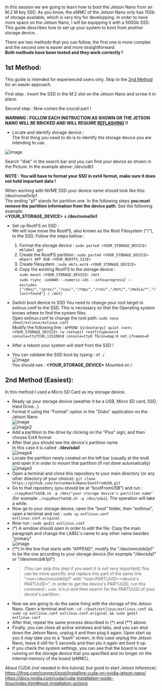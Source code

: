 In this session we are going to learn how to boot the Jetson Nano from an M.2 M key SSD. As you know, the eMMC of the Jetson Nano only has 15Gb of storage available, which is very tiny for developping. In order to have more space on the Jetson Nano, I will be equipping it with a 500Gb SSD. This guide describes how to set up your system to boot from another storage device.<br>

There are two methods that you can follow, the first one is more complex and the second one is easier and more straightforward. <br>
**Both methods have been tested and they work correctly !**<br>

## 1st Method:

This guide is intended for experienced users only. Skip to the [2nd Method](https://github.com/anasderkaoui/AutoRCX/edit/main/Additional%20reports/4th%20report.md#2nd-method-easiest) for an easier approach.

First step : Insert the SSD in the M.2 slot on the Jetson Nano and screw it in place.<br>

Second step : Now comes the crucial part !

**WARNING : FOLLOW EACH INSTRUCTION AS SHOWN OR THE JETSON NANO WILL BE BRICKED AND WILL REQUIRE [REFLASHING](https://github.com/anasderkaoui/AutoRCX/blob/main/Additional%20reports/1st%20report.md) !!** <br>

- Locate and identify storage device :<br>
  The first thing you need to do is to identify the storage device you are intending to use.

![image](https://github.com/anasderkaoui/AutoRCX/assets/115218309/b924526d-8872-4430-a444-77afc24b8f00)

Search "disk" in the search bar and you can find your device as shown in the Picture. In the example above: /dev/sdb1

**NOTE : You will have to format your SSD in ext4 format, make sure it does not hold important data !** <br>

When working with NVME SSD your device name should look like this: /dev/nvme0n1p1<br>
The ending "p1" stands for partition one. In the following steps **you must remove the partition information from the device path**. See the following example:<br>
**<YOUR_STORAGE_DEVICE> = /dev/nvme0n1**

- Set up RootFS on SSD :<br>
  We will now move the RootFS, also known as the Root Filesystem ("/"), to the SSD. Follow the steps bellow :<br>
  1. Format the storage device : `sudo parted <YOUR_STORAGE_DEVICE> mklabel gpt`
  2. Create the RootFS partition : `sudo parted <YOUR_STORAGE_DEVICE> mkpart APP 0GB <YOUR_ROOTFS_SIZE>`
  3. Create filesystem : `sudo mkfs.ext4 <YOUR_STORAGE_DEVICE>`
  4. Copy the existing RootFS to the storage device :<br>
     `sudo mount <YOUR_STORAGE_DEVICE> /mnt`<br>
     `sudo rsync -axHAWX --numeric-ids --info=progress2 --`<br>
     `exclude={"/dev/","/proc/","/sys/","/tmp/","/run/","/mnt/","/media/*","/lost+found"} / /mnt/`<br>
     
- Switch boot device to SSD
You need to change your root target in exlinux.conf to the SSD. This is necessary so that the Operating system knows where to find the system files.<br>
Open exlinux.conf to change the root path: `sudo nano /boot/exlinux/exlinux.conf`<br>
Modify the following line : `APPEND ${cbootargs} quiet root=<YOUR_STORAGE_DEVICE> rw rootwait rootfstype=ext4 console=ttyTCU0,115200n8 console=tty0 fbcon=map:0 net.ifnames=0`

- After a reboot your system will start from the SSD !<br>
  
- You can validate the SSD boot by typing : `df /` <br>
![image](https://github.com/anasderkaoui/AutoRCX/assets/115218309/200a7fda-b2ed-43d3-a9d4-2480c9b44f43)<br>
You should see : **<YOUR_STORAGE_DEVICE>** Mounted on /

## 2nd Method (Easiest):

In this method I used a Micro SD Card as my storage device.

- Ready up your storage device (weather it be a USB, Micro SD card, SSD, Hard Drive...) <br>
- Format it using the "Format" option in the "Disks" application on the Jetson Nano <br>
![image](https://github.com/anasderkaoui/AutoRCX/assets/115218309/f07d0288-139d-4609-bfe1-fee7217debca) <br>
![image2](https://github.com/anasderkaoui/AutoRCX/assets/115218309/bf8dae60-09b8-45dc-9602-05985d6ca901)
- Add a partition to the drive by clicking on the "Plus" sign, and then choose Ext4 format
- After that you should see the device's partition name <br> In this case it is called : **/dev/sda1** <br>
![image4](https://github.com/anasderkaoui/AutoRCX/assets/115218309/47309926-aafd-4f6e-a1d2-771a7444e3d4)
- Locate the partition newly created on the left bar (usually at the end) and open it in order to mount that partition (if not done automatically) <br>
![image3](https://github.com/anasderkaoui/AutoRCX/assets/115218309/258d0d67-6b98-4c54-8b75-f22c76c640bf)
- Open a terminal and clone this repository to your main directory (or any other directory of your choice): `git clone https://github.com/JetsonHacksNano/bootFromUSB.git`
- Go to that repository (you should be at "bootFromUSB") and run : `./copyRootToUSB.sh -p /dev/"your storage device's partition name"` (for example `./copyRootToUSB.sh -p /dev/sda1`). The operation will take a while.
- Now go to your storage device, open the "boot" folder, then "extlinux", open a terminal and run : `sudo cp extlinux.conf extlinux.conf.original`
- Now run : `sudo gedit extlinux.conf`
- (*) A window should open in order to edit the file. Copy the main paragraph and change the LABEL's name to any other name besides "primary" <br>
![image](https://github.com/anasderkaoui/AutoRCX/assets/115218309/c26f8a6a-ff04-4b59-9c92-a8a5a087ba84)
- (**) In the line that starts with "APPEND", modify the "/dev/mmcblk0p1" to be the one according to your storage device (for example "/dev/sda1" or "/dev/mmcblk1p1")
- >
  > (You can skip this step if you want it is not very important) You can be more specific and replace this part of the same line "root=/dev/mmcblk0p1" with "root=PARTUUID=<device's PARTUUID>". In order to get the device's PARTUUID, run this command : `sudo blkid` and then search for the PARTUUID of your device's partition.
- Now we are going to do the same thing with the storage of the Jetson Nano. Open a terminal and run : `cd ~/boot/extlinux/extlinux.conf && sudo cp extlinux.conf extlinux.conf.original && sudo gedit extlinux.conf`
- After that, repeat the same process described in (*) and (**) above.
- Finally, you can close all active windows and tabs, and you can shut down the Jetson Nano, unplug it and then plug it again. Upon start up you it may take you to a "bash" screen, in this case unplug the Jetson Nano, leave it still for 5 seconds and then plu it again ant boot it up.
- If you check the system settings, you can see that the board is now running on the storage device that you specified and no longer on the internal memory of the board (eMMC).


About CUDA (not needed in this tutorial, but good to start Jetson Inference):
https://jfrog.com/connect/post/installing-cuda-on-nvidia-jetson-nano/ <br>
https://docs.nvidia.com/cuda/cuda-installation-guide-linux/index.html#post-installation-actions
